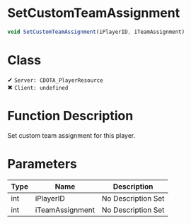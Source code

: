 # SetCustomTeamAssignment
```js	
void SetCustomTeamAssignment(iPlayerID, iTeamAssignment)
```
# Class
✔ `Server: CDOTA_PlayerResource`  
✖ `Client: undefined`  

# Function Description
Set custom team assignment for this player.
# Parameters
Type|Name|Description
--|--|--
int|iPlayerID|No Description Set
int|iTeamAssignment|No Description Set
